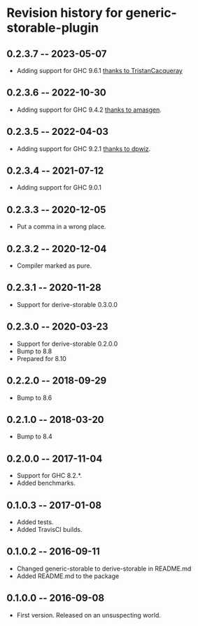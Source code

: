 # Revision history for generic-storable-plugin

## 0.2.3.7  -- 2023-05-07

* Adding support for GHC 9.6.1 [thanks to TristanCacqueray](https://github.com/mkloczko/derive-storable-plugin/pull/12)

## 0.2.3.6  -- 2022-10-30

* Adding support for GHC 9.4.2 [thanks to amasgen](https://github.com/mkloczko/derive-storable-plugin/pull/10).

## 0.2.3.5  -- 2022-04-03

* Adding support for GHC 9.2.1 [thanks to dpwiz](https://github.com/mkloczko/derive-storable-plugin/pull/6).

## 0.2.3.4  -- 2021-07-12

* Adding support for GHC 9.0.1

## 0.2.3.3  -- 2020-12-05

* Put a comma in a wrong place.

## 0.2.3.2  -- 2020-12-04

* Compiler marked as pure.

## 0.2.3.1  -- 2020-11-28

* Support for derive-storable 0.3.0.0

## 0.2.3.0  -- 2020-03-23

* Support for derive-storable 0.2.0.0
* Bump to 8.8
* Prepared for 8.10

## 0.2.2.0  -- 2018-09-29

* Bump to 8.6

## 0.2.1.0  -- 2018-03-20

* Bump to 8.4

## 0.2.0.0  -- 2017-11-04

* Support for GHC 8.2.*. 
* Added benchmarks.

## 0.1.0.3  -- 2017-01-08

* Added tests.
* Added TravisCI builds.

## 0.1.0.2  -- 2016-09-11

* Changed generic-storable to derive-storable in README.md
* Added README.md to the package


## 0.1.0.0  -- 2016-09-08

* First version. Released on an unsuspecting world.
